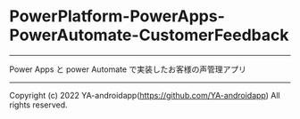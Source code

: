# PowerPlatform-PowerApps-PowerAutomate-CustomerFeedback

---

Power Apps と power Automate で実装したお客様の声管理アプリ

---

Copyright (c) 2022 YA-androidapp(https://github.com/YA-androidapp) All rights reserved.
